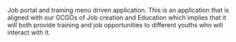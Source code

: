 Job portal and training menu driven application. This is an application that is aligned with our GCGOs of Job creation and Education which implies that it will both provide training and job opportunities to different youths who will interact with it.

